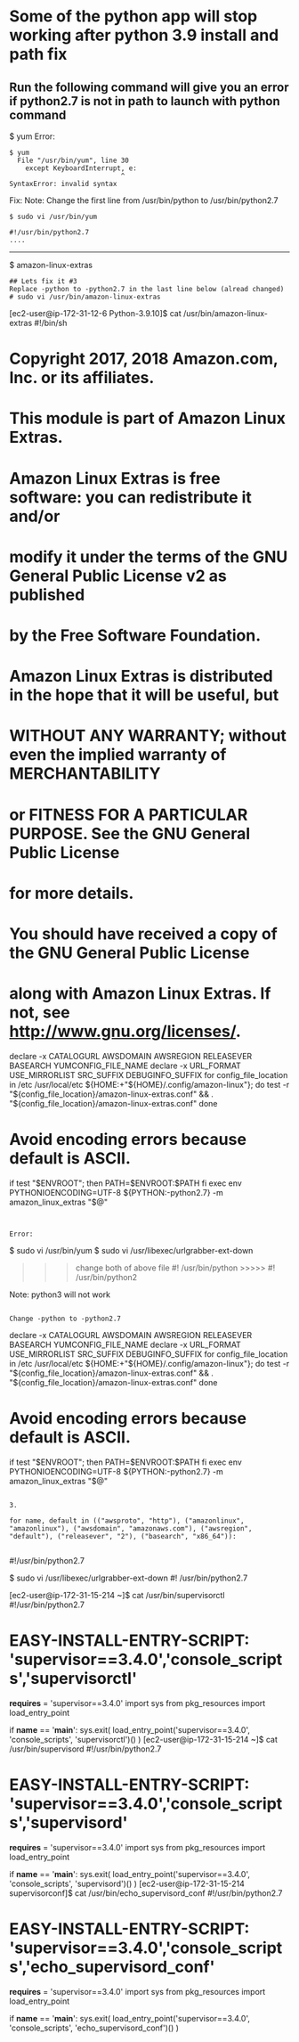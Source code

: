 # Some of the python app will stop working after python 3.9 install and path fix #

## Run the following command will give you an error if python2.7 is not in path to launch with python command ##

$ yum
Error:
```
$ yum
  File "/usr/bin/yum", line 30
    except KeyboardInterrupt, e:
                            ^
SyntaxError: invalid syntax
````
Fix:
Note: Change the first line from /usr/bin/python to /usr/bin/python2.7
```
$ sudo vi /usr/bin/yum

#!/usr/bin/python2.7
....
````

-------
$ amazon-linux-extras
```
## Lets fix it #3
Replace -python to -python2.7 in the last line below (alread changed)
# sudo vi /usr/bin/amazon-linux-extras
```
[ec2-user@ip-172-31-12-6 Python-3.9.10]$ cat /usr/bin/amazon-linux-extras
#!/bin/sh
# Copyright 2017, 2018 Amazon.com, Inc. or its affiliates.

# This module is part of Amazon Linux Extras.
#
# Amazon Linux Extras is free software: you can redistribute it and/or
# modify it under the terms of the GNU General Public License v2 as published
# by the Free Software Foundation.
#
# Amazon Linux Extras is distributed in the hope that it will be useful, but
# WITHOUT ANY WARRANTY; without even the implied warranty of MERCHANTABILITY
# or FITNESS FOR A PARTICULAR PURPOSE.  See the GNU General Public License
# for more details.
#
# You should have received a copy of the GNU General Public License
# along with Amazon Linux Extras.  If not, see <http://www.gnu.org/licenses/>.


declare -x CATALOGURL AWSDOMAIN AWSREGION RELEASEVER BASEARCH YUMCONFIG_FILE_NAME
declare -x URL_FORMAT USE_MIRRORLIST SRC_SUFFIX DEBUGINFO_SUFFIX
for config_file_location in /etc /usr/local/etc ${HOME:+"${HOME}/.config/amazon-linux"}; do
	test -r "${config_file_location}/amazon-linux-extras.conf" &&
		. "${config_file_location}/amazon-linux-extras.conf"
done

# Avoid encoding errors because default is ASCII.
if test "$ENVROOT"; then
	PATH=$ENVROOT:$PATH
fi
exec env PYTHONIOENCODING=UTF-8 ${PYTHON:-python2.7} -m amazon_linux_extras "$@"
```


Error:
```
$ sudo vi /usr/bin/yum
$ sudo vi /usr/libexec/urlgrabber-ext-down

>>> change both of above file #! /usr/bin/python >>>>> #! /usr/bin/python2

Note: python3 will not work
```

Change -python to -python2.7

```
declare -x CATALOGURL AWSDOMAIN AWSREGION RELEASEVER BASEARCH YUMCONFIG_FILE_NAME
declare -x URL_FORMAT USE_MIRRORLIST SRC_SUFFIX DEBUGINFO_SUFFIX
for config_file_location in /etc /usr/local/etc ${HOME:+"${HOME}/.config/amazon-linux"}; do
	test -r "${config_file_location}/amazon-linux-extras.conf" &&
		. "${config_file_location}/amazon-linux-extras.conf"
done

# Avoid encoding errors because default is ASCII.
if test "$ENVROOT"; then
	PATH=$ENVROOT:$PATH
fi
exec env PYTHONIOENCODING=UTF-8 ${PYTHON:-python2.7} -m amazon_linux_extras "$@"
```

3. 

```
    for name, default in (("awsproto", "http"), ("amazonlinux", "amazonlinux"), ("awsdomain", "amazonaws.com"), ("awsregion", "default"), ("releasever", "2"), ("basearch", "x86_64")):
```

```
#!/usr/bin/python2.7

$ sudo vi /usr/libexec/urlgrabber-ext-down
#! /usr/bin/python2.7

[ec2-user@ip-172-31-15-214 ~]$ cat /usr/bin/supervisorctl
#!/usr/bin/python2.7
# EASY-INSTALL-ENTRY-SCRIPT: 'supervisor==3.4.0','console_scripts','supervisorctl'
__requires__ = 'supervisor==3.4.0'
import sys
from pkg_resources import load_entry_point

if __name__ == '__main__':
    sys.exit(
        load_entry_point('supervisor==3.4.0', 'console_scripts', 'supervisorctl')()
    )
[ec2-user@ip-172-31-15-214 ~]$ cat /usr/bin/supervisord
#!/usr/bin/python2.7
# EASY-INSTALL-ENTRY-SCRIPT: 'supervisor==3.4.0','console_scripts','supervisord'
__requires__ = 'supervisor==3.4.0'
import sys
from pkg_resources import load_entry_point

if __name__ == '__main__':
    sys.exit(
        load_entry_point('supervisor==3.4.0', 'console_scripts', 'supervisord')()
    )
[ec2-user@ip-172-31-15-214 supervisorconf]$ cat /usr/bin/echo_supervisord_conf
#!/usr/bin/python2.7
# EASY-INSTALL-ENTRY-SCRIPT: 'supervisor==3.4.0','console_scripts','echo_supervisord_conf'
__requires__ = 'supervisor==3.4.0'
import sys
from pkg_resources import load_entry_point

if __name__ == '__main__':
    sys.exit(
        load_entry_point('supervisor==3.4.0', 'console_scripts', 'echo_supervisord_conf')()
    )

```
